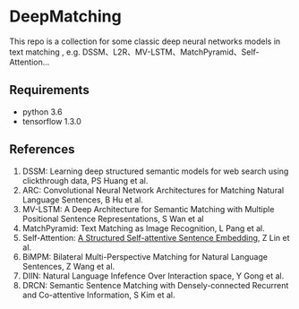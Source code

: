 # DeepMatching

This repo is a collection for some classic deep neural networks models in text matching , e.g. DSSM、L2R、MV-LSTM、MatchPyramid、Self-Attention...

## Requirements

- python 3.6
- tensorflow 1.3.0

## References

1. DSSM: Learning deep structured semantic models for web search using clickthrough data, PS Huang et al.
2. ARC: Convolutional Neural Network Architectures for Matching Natural Language Sentences, B Hu et al.
3. MV-LSTM: A Deep Architecture for Semantic Matching with Multiple Positional Sentence Representations, S Wan et al
4. MatchPyramid: Text Matching as Image Recognition, L Pang et al.
5. Self-Attention: [A Structured Self-attentive Sentence Embedding](https://arxiv.org/abs/1703.03130), Z Lin et al.
6. BiMPM: Bilateral Multi-Perspective Matching for Natural Language Sentences, Z Wang et al.
7. DIIN: Natural Language Infefence Over Interaction space, Y Gong et al.
8. DRCN: Semantic Sentence Matching with Densely-connected Recurrent and Co-attentive Information, S Kim et al.